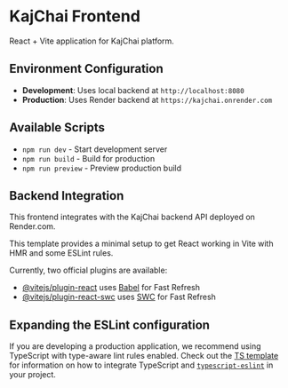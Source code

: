 # KajChai Frontend

React + Vite application for KajChai platform.

## Environment Configuration

- **Development**: Uses local backend at `http://localhost:8080`
- **Production**: Uses Render backend at `https://kajchai.onrender.com`

## Available Scripts

- `npm run dev` - Start development server
- `npm run build` - Build for production  
- `npm run preview` - Preview production build

## Backend Integration

This frontend integrates with the KajChai backend API deployed on Render.com.

This template provides a minimal setup to get React working in Vite with HMR and some ESLint rules.

Currently, two official plugins are available:

- [@vitejs/plugin-react](https://github.com/vitejs/vite-plugin-react/blob/main/packages/plugin-react) uses [Babel](https://babeljs.io/) for Fast Refresh
- [@vitejs/plugin-react-swc](https://github.com/vitejs/vite-plugin-react/blob/main/packages/plugin-react-swc) uses [SWC](https://swc.rs/) for Fast Refresh

## Expanding the ESLint configuration

If you are developing a production application, we recommend using TypeScript with type-aware lint rules enabled. Check out the [TS template](https://github.com/vitejs/vite/tree/main/packages/create-vite/template-react-ts) for information on how to integrate TypeScript and [`typescript-eslint`](https://typescript-eslint.io) in your project.
